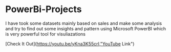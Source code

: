 # PowerBi-Projects

I have took some datasets mainly based on sales and make some analysis and try to find out some insights and pattern using 
Microsoft PowerBI which is very powerful tool for visuliazations

[Check It Out](https://youtu.be/yKna3K55crI,"YouTube Link")
